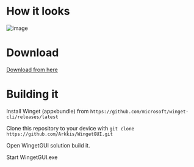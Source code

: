 # How it looks

![image](https://user-images.githubusercontent.com/1597688/115911306-97836900-a476-11eb-9038-cc467e4daa1d.png)

# Download

[Download from here](https://github.com/Arkkis/WingetGUI/releases/latest)

# Building it

Install Winget (appxbundle) from ```https://github.com/microsoft/winget-cli/releases/latest```

Clone this repository to your device with
```git clone https://github.com/Arkkis/WingetGUI.git```

Open WingetGUI solution build it.

Start WingetGUI.exe